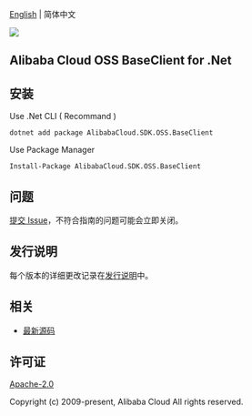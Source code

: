 [English](README.md) | 简体中文

![](https://aliyunsdk-pages.alicdn.com/icons/AlibabaCloud.svg)

## Alibaba Cloud OSS BaseClient for .Net


## 安装

Use .Net CLI ( Recommand )

    dotnet add package AlibabaCloud.SDK.OSS.BaseClient

Use Package Manager

    Install-Package AlibabaCloud.SDK.OSS.BaseClient

## 问题
[提交 Issue](https://github.com/aliyun/alibabacloud-oss-sdk/issues/new)，不符合指南的问题可能会立即关闭。

## 发行说明
每个版本的详细更改记录在[发行说明](./ChangeLog.md)中。

## 相关
* [最新源码](https://github.com/aliyun/alibabacloud-oss-sdk/tree/master/baseclient/csharp)

## 许可证
[Apache-2.0](http://www.apache.org/licenses/LICENSE-2.0)

Copyright (c) 2009-present, Alibaba Cloud All rights reserved.


